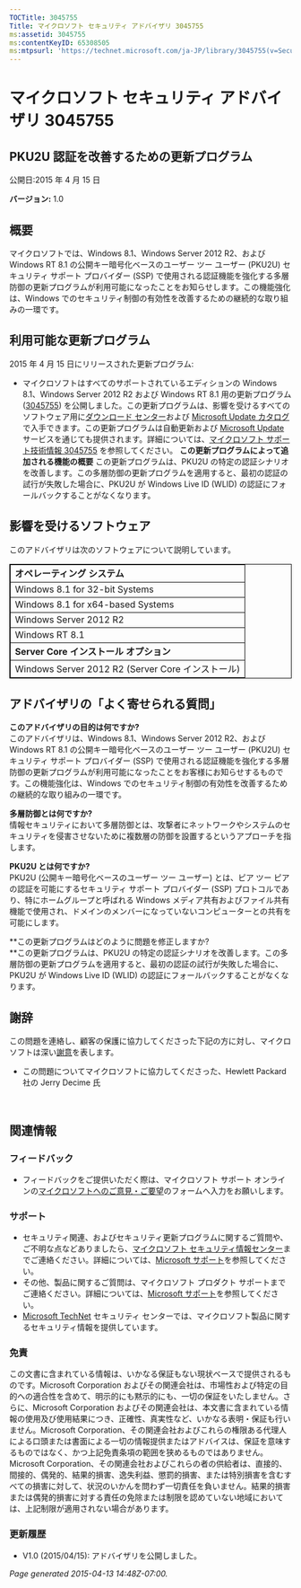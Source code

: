 ```yaml
---
TOCTitle: 3045755
Title: マイクロソフト セキュリティ アドバイザリ 3045755
ms:assetid: 3045755
ms:contentKeyID: 65308505
ms:mtpsurl: 'https://technet.microsoft.com/ja-JP/library/3045755(v=Security.10)'
---
```


マイクロソフト セキュリティ アドバイザリ 3045755
================================================

PKU2U 認証を改善するための更新プログラム
----------------------------------------

公開日:2015 年 4 月 15 日

**バージョン:** 1.0

概要
----

<span id="sectionToggle0"></span>
マイクロソフトでは、Windows 8.1、Windows Server 2012 R2、および Windows RT 8.1 の公開キー暗号化ベースのユーザー ツー ユーザー (PKU2U) セキュリティ サポート プロバイダー (SSP) で使用される認証機能を強化する多層防御の更新プログラムが利用可能になったことをお知らせします。この機能強化は、Windows でのセキュリティ制御の有効性を改善するための継続的な取り組みの一環です。

利用可能な更新プログラム
------------------------

<span id="sectionToggle1"></span>
2015 年 4 月 15 日にリリースされた更新プログラム:

-   マイクロソフトはすべてのサポートされているエディションの Windows 8.1、Windows Server 2012 R2 および Windows RT 8.1 用の更新プログラム ([3045755](http://support.microsoft.com/ja-jp/kb/3045755)) を公開しました。この更新プログラムは、影響を受けるすべてのソフトウェア用に[ダウンロード センター](https://www.microsoft.com/ja-jp/download/default.aspx)および [Microsoft Update カタログ](http://catalog.update.microsoft.com/v7/site/install.aspx)で入手できます。この更新プログラムは自動更新および [Microsoft Update](http://go.microsoft.com/fwlink/?linkid=40747) サービスを通じても提供されます。詳細については、[マイクロソフト サポート技術情報 3045755](http://support.microsoft.com/ja-jp/kb/3045755) を参照してください。
    **この更新プログラムによって追加される機能の概要**
    この更新プログラムは、PKU2U の特定の認証シナリオを改善します。この多層防御の更新プログラムを適用すると、最初の認証の試行が失敗した場合に、PKU2U が Windows Live ID (WLID) の認証にフォールバックすることがなくなります。

影響を受けるソフトウェア
------------------------

<span id="sectionToggle2"></span>
このアドバイザリは次のソフトウェアについて説明しています。

 
<table style="border:1px solid black;">
<colgroup>
<col width="100%" />
</colgroup>
<tbody>
<tr class="odd">
<td style="border:1px solid black;"><strong>オペレーティング システム</strong></td>
</tr>
<tr class="even">
<td style="border:1px solid black;">Windows 8.1 for 32-bit Systems</td>
</tr>
<tr class="odd">
<td style="border:1px solid black;">Windows 8.1 for x64-based Systems</td>
</tr>
<tr class="even">
<td style="border:1px solid black;">Windows Server 2012 R2</td>
</tr>
<tr class="odd">
<td style="border:1px solid black;">Windows RT 8.1</td>
</tr>
<tr class="even">
<td style="border:1px solid black;"><strong>Server Core インストール オプション</strong></td>
</tr>
<tr class="odd">
<td style="border:1px solid black;">Windows Server 2012 R2 (Server Core インストール)</td>
</tr>
</tbody>
</table>
  
アドバイザリの「よく寄せられる質問」  
------------------------------------
  
<span id="sectionToggle3"></span>
**このアドバイザリの目的は何ですか?**  
このアドバイザリは、Windows 8.1、Windows Server 2012 R2、および Windows RT 8.1 の公開キー暗号化ベースのユーザー ツー ユーザー (PKU2U) セキュリティ サポート プロバイダー (SSP) で使用される認証機能を強化する多層防御の更新プログラムが利用可能になったことをお客様にお知らせするものです。この機能強化は、Windows でのセキュリティ制御の有効性を改善するための継続的な取り組みの一環です。
  
**多層防御とは何ですか?**  
情報セキュリティにおいて多層防御とは、攻撃者にネットワークやシステムのセキュリティを侵害させないために複数層の防御を設置するというアプローチを指します。
  
**PKU2U とは何ですか?**   
PKU2U (公開キー暗号化ベースのユーザー ツー ユーザー) とは、ピア ツー ピアの認証を可能にするセキュリティ サポート プロバイダー (SSP) プロトコルであり、特にホームグループと呼ばれる Windows メディア共有およびファイル共有機能で使用され、ドメインのメンバーになっていないコンピューターとの共有を可能にします。
  
**この更新プログラムはどのように問題を修正しますか?  
**この更新プログラムは、PKU2U の特定の認証シナリオを改善します。この多層防御の更新プログラムを適用すると、最初の認証の試行が失敗した場合に、PKU2U が Windows Live ID (WLID) の認証にフォールバックすることがなくなります。
  
謝辞  
----
  
<span id="sectionToggle4"></span>
この問題を連絡し、顧客の保護に協力してくださった下記の方に対し、マイクロソフトは深い[謝意](http://go.microsoft.com/fwlink/?linkid=21127)を表します。
  
-   この問題についてマイクロソフトに協力してくださった、Hewlett Packard 社の Jerry Decime 氏
  
　  
関連情報  
--------
  
<span id="sectionToggle4"></span>
### フィードバック
  
-   フィードバックをご提供いただく際は、マイクロソフト サポート オンラインの[マイクロソフトへのご意見・ご要望](http://support.microsoft.com/ja-jp/kb/?scid=sw;en;1257&amp;showpage=1&amp;ws=technet&amp;sd=tech)のフォームへ入力をお願いします。
  
### サポート
  
-   セキュリティ関連、およびセキュリティ更新プログラムに関するご質問や、ご不明な点などありましたら、[マイクロソフト セキュリティ情報センター](https://consumersecuritysupport.microsoft.com/default.aspx?mkt=ja-jp)までご連絡ください。詳細については、[Microsoft サポート](http://support.microsoft.com/?ln=ja)を参照してください。  
-   その他、製品に関するご質問は、マイクロソフト プロダクト サポートまでご連絡ください。詳細については、[Microsoft サポート](http://go.microsoft.com/fwlink/?linkid=21155)を参照してください。  
-   [Microsoft TechNet](http://technet.microsoft.com/ja-jp/security/default.aspx) セキュリティ センターでは、マイクロソフト製品に関するセキュリティ情報を提供しています。
  
### 免責
  
この文書に含まれている情報は、いかなる保証もない現状ベースで提供されるものです。Microsoft Corporation およびその関連会社は、市場性および特定の目的への適合性を含めて、明示的にも黙示的にも、一切の保証をいたしません。さらに、Microsoft Corporation およびその関連会社は、本文書に含まれている情報の使用及び使用結果につき、正確性、真実性など、いかなる表明・保証も行いません。Microsoft Corporation、その関連会社およびこれらの権限ある代理人による口頭または書面による一切の情報提供またはアドバイスは、保証を意味するものではなく、かつ上記免責条項の範囲を狭めるものではありません。Microsoft Corporation、その関連会社およびこれらの者の供給者は、直接的、間接的、偶発的、結果的損害、逸失利益、懲罰的損害、または特別損害を含むすべての損害に対して、状況のいかんを問わず一切責任を負いません。結果的損害または偶発的損害に対する責任の免除または制限を認めていない地域においては、上記制限が適用されない場合があります。
  
### 更新履歴
  
-   V1.0 (2015/04/15): アドバイザリを公開しました。
  
*Page generated 2015-04-13 14:48Z-07:00.*
